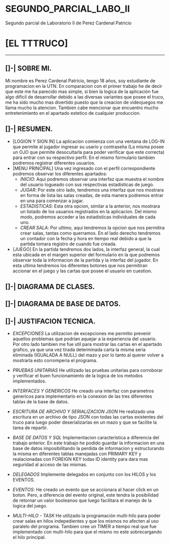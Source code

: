 # SEGUNDO_PARCIAL_LABO_II
Segundo parcial de Laboratorio II de Perez Cardenal Patricio

# [EL TTTRUCO]
---
## []-| SOBRE MI.
Mi nombre es Perez Cardenal Patricio, tengo 18 años, soy estudiante de programacion en la UTN. En comparacion con el primer trabajo he de decir que este me ha parecido mas simple, si bien la logica de la aplicación fue algo dificil de desarrollar debido a las diversas variantes que posee el truco, me ha sido mucho mas divertido puesto que la creacion de videojuegos me llama mucho la atencion. Tambien cabe mencionar que encuentro mucho entretenimiento en el apartado estetico de cualquier produccion.
## []-| RESUMEN.
- [LOGION Y SIGN IN] La aplicacion comienza con una ventana de LOG-IN que permite al jugador ingresar su usario y contraseña (La misma posee un OJO que permite desocultarla para poder verificar que este correcta) para entrar con su respectivo perfil. En el mismo formulario tambien podremos registrar diferentes usuarios.
- [MENU PRINCIPAL] Una vez ingresado con el perfil correspondiente podremos observar los diferentes apartados:
     - *INICIO*: Aqui podremos observar una interfaz que muestra el nombre del usuario logueado con sus respectivas estadisticas de juego.
     - *JUGAR*: Por este otro lado, tendremos una interfaz que nos mostrara en forma de lista las salas creadas, de esta manera podremos entrar en una para comenzar a jugar.
     - *ESTADISTICAS*: Esta otra opcion, similar a la anterior, nos mostrara un listado de los usuarios registrados en la aplicacion. Del mismo modo, podremos acceder a las estadisticas individuales de cada uno.
     - *CREAR SALA*: Por ultimo, aqui tendremos la opcion que nos permitira crear salas, tantas como querramos. En el lado derecho tendremos un contador con la fecha y hora en tiempo real debido a que la partida tomara registro de cuando fue creada.
- [JUEGO] En la partida tendremos dos lados, la interfaz general, la cual esta ubicada en el margen superior del formulario en la que podremos observar toda la informacion de la partida y la interfaz del jugador. En esta ultima tendremos los diferentes botones que nos permitiran accionar en el juego y las cartas que posee el usuario en cuestion.

## []-| DIAGRAMA DE CLASES.

## []-| DIAGRAMA DE BASE DE DATOS.

## []-| JUSTIFACION TECNICA.

- *EXCEPCIONES*
La utilizacion de excepciones me permitio prevenir aquellos problemas que podrian aquejar a la experiencia del usuario. Por otro lado tambien me fue util para mostrar las cartas en el apartado grafico, ya que una vez tirada determinada carta la misma seria eliminada (IGUALADA A NULL) del mazo y por lo tanto al querer volver a mostrarla esto corromperia el programa.

- *PRUEBAS UNITARIAS*
He utilizado las pruebas unitarias para corroborar y verificar el buen funcionamiento de la logica de los metodos implementados.

- *INTERFACES Y GENERICOS*
He creado una interfaz con parametros genericos para implementarlo en la conexion de las tres diferentes tablas de la base de datos.

- *ESCRITURA DE ARCHIVO Y SERIALIZACION JSON*
He realizado una escritura en un archivo de tipo JSON con todas las cartas existentes del truco para luego poder deserializarlas en un mazo y que se facilite la tarea de repartir.

- *BASE DE DATOS Y SQL*
Implementacion caracteristica a diferencia del trabajo anterior. En este trabajo he podido guardar la informacion en una base de datos imposibilitando la perdida de informacion y estructurando la misma en diferentes tablas manejadas con PRIMARY KEY y realacionadas con FOREIGN KEY todas ID identity para dara mas seguridad al acceso de las mismas.

- *DELEGADOS*
Implemente delegados en conjunto con los HILOS y los EVENTOS.

- *EVENTOS*:
He creado un evento que se accionara al hacer click en un boton. Pero, a diferencia del evento original, este tendra la posibilidad de retornar un valor booleanoo que luego facilitara el manejo de la logica del juego.

- *MULTI-HILO - TASK*
He utilizado la programación multi-hilo para poder crear salas en hilos indepedientes y que los mismos no afecten al uso paralelo del programa. Tambien cree un TIMER  a tiempo real que fue implementado con multi-hilo para que el mismo no este sobrecargando el hilo principal.